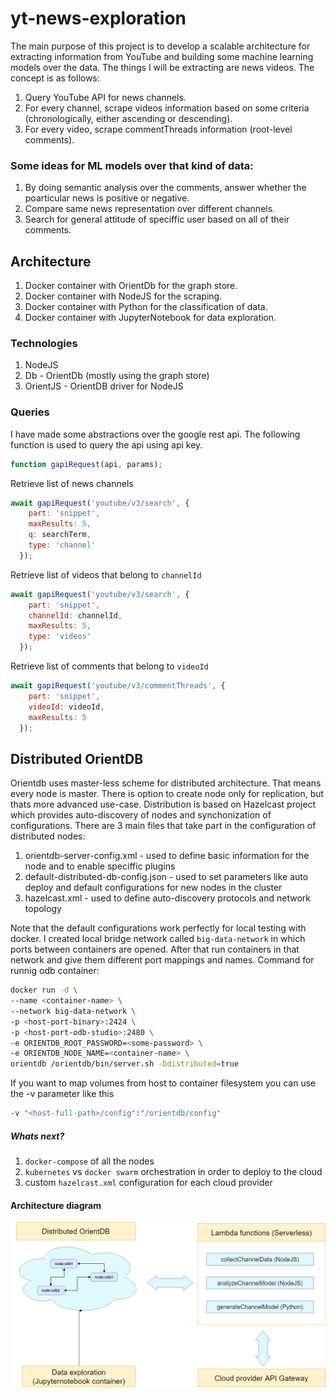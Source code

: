# yt-news-exploration
The main purpose of this project is to develop a scalable architecture for extracting information from YouTube and building some machine learning models over the data. The things I will be extracting are news videos. The concept is as follows:
1. Query YouTube API for news channels.
2. For every channel, scrape videos information based on some criteria (chronologically, either ascending or descending).
3. For every video, scrape commentThreads information (root-level comments).

### Some ideas for ML models over that kind of data:
1. By doing semantic analysis over the comments, answer whether the poarticular news is positive or negative.
2. Compare same news representation over different channels.
3. Search for general attitude of speciffic user based on all of their comments.

## Architecture
1. Docker container with OrientDb for the graph store.
2. Docker container with NodeJS for the scraping.
3. Docker container with Python for the classification of data.
4. Docker container with JupyterNotebook for data exploration.

### Technologies
1. NodeJS
2. Db - OrientDb (mostly using the graph store)
3. OrientJS - OrientDB driver for NodeJS

### Queries
I have made some abstractions over the google rest api. The following function is used to query the api using api key.

```javascript
function gapiRequest(api, params);
```

Retrieve list of news channels
```javascript
await gapiRequest('youtube/v3/search', {
    part: 'snippet',
    maxResults: 5,
    q: searchTerm,
    type: 'channel'
  });
```

Retrieve list of videos that belong to `channelId`
```javascript
await gapiRequest('youtube/v3/search', {
    part: 'snippet',
    channelId: channelId,
    maxResults: 5,
    type: 'videos'
  });
```

Retrieve list of comments that belong to `videoId`
```javascript
await gapiRequest('youtube/v3/commentThreads', {
    part: 'snippet',
    videoId: videoId,
    maxResults: 5
  });
```

## Distributed OrientDB
Orientdb uses master-less scheme for distributed architecture. That means every node is master. There is option to create node only for replication, but thats more advanced use-case. Distribution is based on Hazelcast project which provides auto-discovery of nodes and synchonization of configurations. There are 3 main files that take part in the configuration of distributed nodes:
  1. orientdb-server-config.xml - used to define basic information for the node and to enable speciffic plugins
  2. default-distributed-db-config.json - used to set parameters like auto deploy and default configurations for new nodes in the cluster
  3. hazelcast.xml - used to define auto-discovery protocols and network topology

Note that the default configurations work perfectly for local testing with docker. I created local bridge network called `big-data-network` in which ports between containers are opened. After that run containers in that network and give them different port mappings and names. Command for runnig odb container:
```Bash
docker run -d \ 
--name <container-name> \ 
--network big-data-network \ 
-p <host-port-binary>:2424 \ 
-p <host-port-odb-studio>:2480 \ 
-e ORIENTDB_ROOT_PASSWORD=<some-password> \ 
-e ORIENTDB_NODE_NAME=<container-name> \ 
orientdb /orientdb/bin/server.sh -Ddistributed=true
```

If you want to map volumes from host to container filesystem you can use the -v parameter like this
```Bash
-v "<host-full-path>/config":"/orientdb/config"
```

##### Whats next?
1. `docker-compose` of all the nodes
2. `kubernetes` vs `docker swarm` orchestration in order to deploy to the cloud
3. custom `hazelcast.xml` configuration for each cloud provider

#### Architecture diagram
![not found ](Big-Data-Project-Architecture.png)